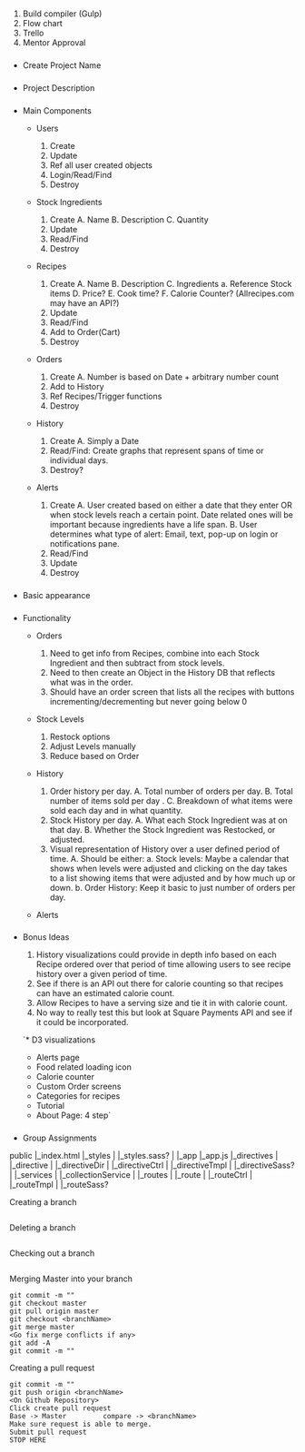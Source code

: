 ###
1. Build compiler (Gulp)
2. Flow chart
3. Trello
4. Mentor Approval

###
* Create Project Name

###
* Project Description

###
* Main Components
  * Users
    1. Create
    2. Update
    3. Ref all user created objects
    4. Login/Read/Find
    5. Destroy


  * Stock Ingredients
    1. Create
      A. Name
      B. Description
      C. Quantity
    2. Update
    3. Read/Find
    4. Destroy


  * Recipes
    1. Create
      A. Name
      B. Description
      C. Ingredients
        a. Reference Stock items
      D. Price?
      E. Cook time?
      F. Calorie Counter? (Allrecipes.com may have an API?)
    2. Update
    3. Read/Find
    4. Add to Order(Cart)
    5. Destroy


  * Orders
    1. Create
      A. Number is based on Date + arbitrary number count
    2. Add to History
    3. Ref Recipes/Trigger functions
    4. Destroy


  * History
    1. Create
      A. Simply a Date
    2. Read/Find: Create graphs that represent spans of time or individual days.
    3. Destroy?


  * Alerts
    1. Create
      A. User created based on either a date that they enter OR when stock levels   reach a certain point. Date related ones will be important because ingredients have a life span.
      B. User determines what type of alert: Email, text, pop-up on login or notifications pane.
    2. Read/Find
    3. Update
    4. Destroy


###
* Basic appearance

###
* Functionality
  * Orders
    1. Need to get info from Recipes, combine into each Stock Ingredient and then subtract from stock levels.
    2. Need to then create an Object in the History DB that reflects what was in the order.
    3. Should have an order screen that lists all the recipes with buttons incrementing/decrementing but never going below 0

  * Stock Levels
    1. Restock options
    2. Adjust Levels manually
    3. Reduce based on Order

  * History
    1. Order history per day.
      A. Total number of orders per day.
      B. Total number of items sold per day .
      C. Breakdown of what items were sold each day and in what quantity.
    2. Stock History per day.
      A. What each Stock Ingredient was at on that day.
      B. Whether the Stock Ingredient was Restocked, or adjusted.
    3. Visual representation of History over a user defined period of time.
      A. Should be either:
        a. Stock levels: Maybe a calendar that shows when levels were adjusted and clicking on the day takes to a list showing items that were adjusted and by how much up or down.
        b. Order History: Keep it basic to just number of orders per day.

  * Alerts

###
* Bonus Ideas
  1. History visualizations could provide in depth info based on each Recipe ordered over that period of time allowing users to see recipe history over a given period of time.
  2. See if there is an API out there for calorie counting so that recipes can have an estimated calorie count.
  3. Allow Recipes to have a serving size and tie it in with calorie count.
  4. No way to really test this but look at Square Payments API and see if it could be incorporated.

  `* D3 visualizations
  * Alerts page
  * Food related loading icon
  * Calorie counter
  * Custom Order screens
  * Categories for recipes
  * Tutorial
  * About Page: 4 step`

###
* Group Assignments


public
|_index.html
|_styles
|  |_styles.sass?
|
|_app
  |_app.js
  |_directives
  |  |_directive
  |     |_directiveDir
  |     |_directiveCtrl
  |     |_directiveTmpl
  |     |_directiveSass?
  |
  |_services
  |  |_collectionService
  |
  |_routes
  |  |_route
  |     |_routeCtrl
  |     |_routeTmpl
  |     |_routeSass?

  Creating a branch
```git checkout -b <branchName>
```

Deleting a branch
```git checkout -d <branchName>
```

Checking out a branch
```git checkout <branchName>
```

Merging Master into your branch
```git add -A
git commit -m ""
git checkout master
git pull origin master
git checkout <branchName>
git merge master
<Go fix merge conflicts if any>
git add -A
git commit -m ""
```

Creating a pull request
```git add -A
git commit -m ""
git push origin <branchName>
<On Github Repository>
Click create pull request
Base -> Master         compare -> <branchName>
Make sure request is able to merge.
Submit pull request
STOP HERE
